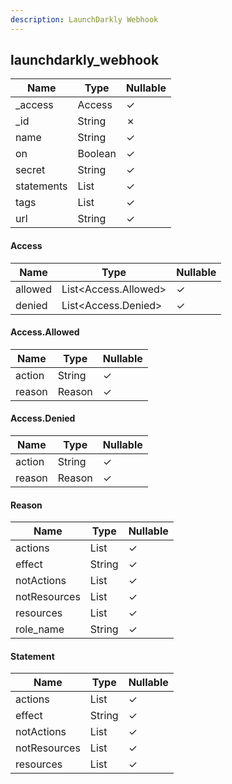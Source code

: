 ```yaml
---
description: LaunchDarkly Webhook
---
```

launchdarkly_webhook
--------------------

| **Name**   | **Type**        | **Nullable** |
| ---------- | --------------- | ------------ |
| _access    | Access          | &check;      |
| _id        | String          | &cross;      |
| name       | String          | &check;      |
| on         | Boolean         | &check;      |
| secret     | String          | &check;      |
| statements | List<Statement> | &check;      |
| tags       | List<String>    | &check;      |
| url        | String          | &check;      |

#### Access
| **Name** | **Type**             | **Nullable** |
| -------- | -------------------- | ------------ |
| allowed  | List<Access.Allowed> | &check;      |
| denied   | List<Access.Denied>  | &check;      |

#### Access.Allowed
| **Name** | **Type** | **Nullable** |
| -------- | -------- | ------------ |
| action   | String   | &check;      |
| reason   | Reason   | &check;      |

#### Access.Denied
| **Name** | **Type** | **Nullable** |
| -------- | -------- | ------------ |
| action   | String   | &check;      |
| reason   | Reason   | &check;      |

#### Reason
| **Name**     | **Type**     | **Nullable** |
| ------------ | ------------ | ------------ |
| actions      | List<String> | &check;      |
| effect       | String       | &check;      |
| notActions   | List<String> | &check;      |
| notResources | List<String> | &check;      |
| resources    | List<String> | &check;      |
| role_name    | String       | &check;      |

#### Statement
| **Name**     | **Type**     | **Nullable** |
| ------------ | ------------ | ------------ |
| actions      | List<String> | &check;      |
| effect       | String       | &check;      |
| notActions   | List<String> | &check;      |
| notResources | List<String> | &check;      |
| resources    | List<String> | &check;      |
